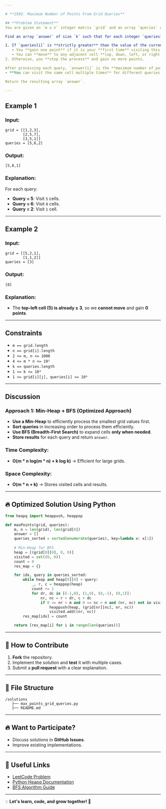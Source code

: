 ```yaml
---

# **2503. Maximum Number of Points From Grid Queries**  

## **Problem Statement**  
You are given an `m x n` integer matrix `grid` and an array `queries` of size `k`.  

Find an array `answer` of size `k` such that for each integer `queries[i]`, you start in the **top-left cell** of the matrix and repeat the following process:  

1. If `queries[i]` is **strictly greater** than the value of the current cell, then:  
   - You **gain one point** if it is your **first time** visiting this cell.  
   - You can **move** to any adjacent cell **(up, down, left, or right)**.  
2. Otherwise, you **stop the process** and gain no more points.  

After processing each query, `answer[i]` is the **maximum number of points** you can collect.  
- **You can visit the same cell multiple times** for different queries.  

Return the resulting array `answer`.  

---
```


## **Example 1**  

### **Input:**  
```plaintext
grid = [[1,2,3],
        [2,5,7],
        [3,5,1]]
queries = [5,6,2]
```

### **Output:**  
```plaintext
[5,8,1]
```

### **Explanation:**  
For each query:  
- **Query = 5**: Visit `5` cells.  
- **Query = 6**: Visit `8` cells.  
- **Query = 2**: Visit `1` cell.  

---

## **Example 2**  

### **Input:**  
```plaintext
grid = [[5,2,1],
        [1,1,2]]
queries = [3]
```

### **Output:**  
```plaintext
[0]
```

### **Explanation:**  
- The **top-left cell (5) is already ≥ 3**, so we **cannot move** and gain **0 points**.  

---

## **Constraints**  
- `m == grid.length`  
- `n == grid[i].length`  
- `2 <= m, n <= 1000`  
- `4 <= m * n <= 10⁵`  
- `k == queries.length`  
- `1 <= k <= 10⁴`  
- `1 <= grid[i][j], queries[i] <= 10⁶`  

---

## **Discussion**  

### **Approach 1: Min-Heap + BFS (Optimized Approach)**  
- **Use a Min-Heap** to efficiently process the smallest grid values first.  
- **Sort queries** in increasing order to process them efficiently.  
- **Use BFS (Breadth-First Search)** to expand cells **only when needed**.  
- **Store results** for each query and return `answer`.  

### **Time Complexity:**  
- **O(m * n log(m * n) + k log k)** → Efficient for large grids.  

### **Space Complexity:**  
- **O(m * n + k)** → Stores visited cells and results.  

---

## **🔥 Optimized Solution Using Python**  

```python
from heapq import heappush, heappop

def maxPoints(grid, queries):
    m, n = len(grid), len(grid[0])
    answer = []
    queries_sorted = sorted(enumerate(queries), key=lambda x: x[1])
    
    # Min-Heap for BFS
    heap = [(grid[0][0], 0, 0)]
    visited = set((0, 0))
    count = 0
    res_map = {}

    for idx, query in queries_sorted:
        while heap and heap[0][0] < query:
            _, r, c = heappop(heap)
            count += 1
            for dr, dc in [(-1,0), (1,0), (0,-1), (0,1)]:
                nr, nc = r + dr, c + dc
                if 0 <= nr < m and 0 <= nc < n and (nr, nc) not in visited:
                    heappush(heap, (grid[nr][nc], nr, nc))
                    visited.add((nr, nc))
        res_map[idx] = count

    return [res_map[i] for i in range(len(queries))]
```

---

## 🎯 **How to Contribute**  
1. **Fork** the repository.  
2. Implement the solution and **test** it with multiple cases.  
3. Submit a **pull request** with a clear explanation.  

---

## 📂 **File Structure**  
```
/solutions  
   ├── max_points_grid_queries.py  
   ├── README.md  
```  

---

## 🔥 **Want to Participate?**  
- Discuss solutions in **GitHub Issues**.  
- Improve existing implementations.  

---

## 🔗 **Useful Links**  
- [LeetCode Problem](https://leetcode.com/problems/maximum-number-of-points-from-grid-queries/)  
- [Python Heapq Documentation](https://docs.python.org/3/library/heapq.html)  
- [BFS Algorithm Guide](https://www.geeksforgeeks.org/breadth-first-search-or-bfs-for-a-graph/)  

---

💡 **Let's learn, code, and grow together! 🚀**  